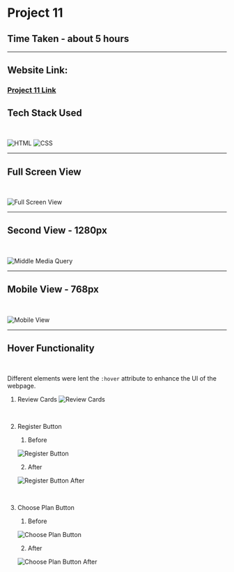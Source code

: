 # Project 11

## Time Taken - about 5 hours

***

## Website Link:
### [Project 11 Link](https://aryansharma15.github.io/hosting_service_landing/)

## Tech Stack Used

<br>

![HTML](https://img.shields.io/static/v1?label=&message=HTML&color=blue)
![CSS](https://img.shields.io/static/v1?label=&message=CSS&color=yellowgreen)


***

## Full Screen View

<br>

![Full Screen View](./full_view.png)

***

## Second View - 1280px

<br>

![Middle Media Query](./mid_view.png)

***

## Mobile View - 768px

<br>

![Mobile View](./mob_view.png)

***

## Hover Functionality

<br>

Different elements were lent the `:hover` attribute to enhance the UI of the webpage.

<!-- <br> -->
1. Review Cards
![Review Cards](./review_boxes.png)

<br>

2. Register Button

    1. Before

    ![Register Button](./reg-btn-before.png)
    
    2. After

    ![Register Button After](./reg-btn-after.png)

<br>

3. Choose Plan Button

    1. Before

    ![Choose Plan Button](./choose-plan-before.png)

    2. After

    ![Choose Plan Button After](./choose-plan-after.png)


